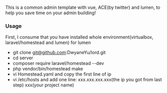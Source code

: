 This is a common admin template with vue, ACE(by twitter) and lumen, to help you save time on your admin building!
### Usage
First, I consume that you have installed whole environment(virtualbox, laravel/homestead and lumen) for lumen
* git clone git@github.com:DwyaneYu/lord.git
* cd server
* composer require laravel/homestead --dev
* php vendor/bin/homestead make
* vi Homestead.yaml and copy the first line of ip
* vi /etc/hosts and add one line:
        xxx.xxx.xxx.xxx(the ip you got from last step) xxx(your project name)  
